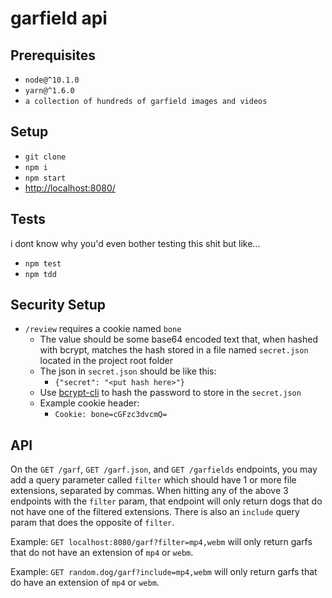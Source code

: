 # garfield api

## Prerequisites

- `node@^10.1.0`
- `yarn@^1.6.0`
- `a collection of hundreds of garfield images and videos`

## Setup

- `git clone`
- `npm i`
- `npm start`
- <http://localhost:8080/>

## Tests 
i dont know why you'd even bother testing this shit but like... 

- `npm test`
- `npm tdd`

## Security Setup

- `/review` requires a cookie named `bone`
  - The value should be some base64 encoded text that, when hashed with bcrypt, matches the hash stored in a file named `secret.json` located in the project root folder
  - The json in `secret.json` should be like this:
    -  `{"secret": "<put hash here>"}`
  - Use [bcrypt-cli](https://www.npmjs.com/package/bcrypt-cli) to hash the password to store in the `secret.json`
  - Example cookie header:
    - `Cookie: bone=cGFzc3dvcmQ=`

## API

On the `GET /garf`, `GET /garf.json`, and `GET /garfields` endpoints, you may add a query parameter called `filter` which should have 1 or more file extensions, separated by commas. When hitting any of the above 3 endpoints with the `filter` param, that endpoint will only return dogs that do not have one of the filtered extensions. There is also an `include` query param that does the opposite of `filter`.

Example: `GET localhost:8080/garf?filter=mp4,webm` will only return garfs that do not have an extension of `mp4` or `webm`.

Example: `GET random.dog/garf?include=mp4,webm` will only return garfs that do have an extension of `mp4` or `webm`.

